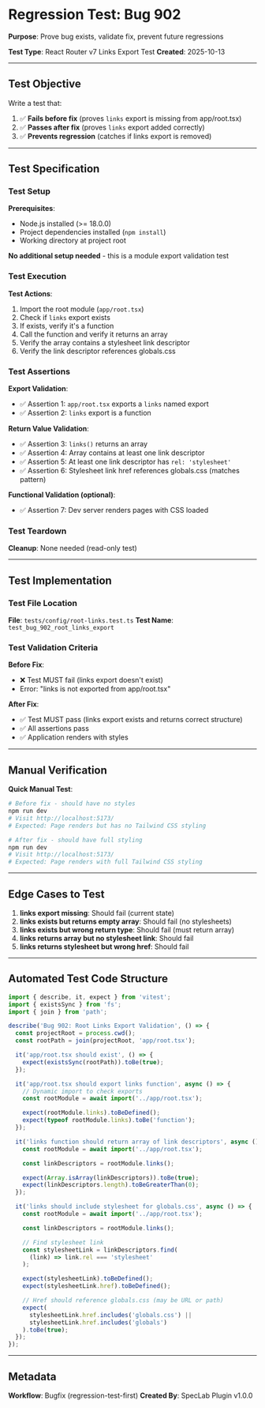 # Regression Test: Bug 902

**Purpose**: Prove bug exists, validate fix, prevent future regressions

**Test Type**: React Router v7 Links Export Test
**Created**: 2025-10-13

---

## Test Objective

Write a test that:
1. ✅ **Fails before fix** (proves `links` export is missing from app/root.tsx)
2. ✅ **Passes after fix** (proves `links` export added correctly)
3. ✅ **Prevents regression** (catches if links export is removed)

---

## Test Specification

### Test Setup

**Prerequisites**:
- Node.js installed (>= 18.0.0)
- Project dependencies installed (`npm install`)
- Working directory at project root

**No additional setup needed** - this is a module export validation test

### Test Execution

**Test Actions**:
1. Import the root module (`app/root.tsx`)
2. Check if `links` export exists
3. If exists, verify it's a function
4. Call the function and verify it returns an array
5. Verify the array contains a stylesheet link descriptor
6. Verify the link descriptor references globals.css

### Test Assertions

**Export Validation**:
- ✅ Assertion 1: `app/root.tsx` exports a `links` named export
- ✅ Assertion 2: `links` export is a function

**Return Value Validation**:
- ✅ Assertion 3: `links()` returns an array
- ✅ Assertion 4: Array contains at least one link descriptor
- ✅ Assertion 5: At least one link descriptor has `rel: 'stylesheet'`
- ✅ Assertion 6: Stylesheet link href references globals.css (matches pattern)

**Functional Validation (optional)**:
- ✅ Assertion 7: Dev server renders pages with CSS loaded

### Test Teardown

**Cleanup**: None needed (read-only test)

---

## Test Implementation

### Test File Location

**File**: `tests/config/root-links.test.ts`
**Test Name**: `test_bug_902_root_links_export`

### Test Validation Criteria

**Before Fix**:
- ❌ Test MUST fail (links export doesn't exist)
- Error: "links is not exported from app/root.tsx"

**After Fix**:
- ✅ Test MUST pass (links export exists and returns correct structure)
- ✅ All assertions pass
- ✅ Application renders with styles

---

## Manual Verification

**Quick Manual Test**:
```bash
# Before fix - should have no styles
npm run dev
# Visit http://localhost:5173/
# Expected: Page renders but has no Tailwind CSS styling

# After fix - should have full styling
npm run dev
# Visit http://localhost:5173/
# Expected: Page renders with full Tailwind CSS styling
```

---

## Edge Cases to Test

1. **links export missing**: Should fail (current state)
2. **links exists but returns empty array**: Should fail (no stylesheets)
3. **links exists but wrong return type**: Should fail (must return array)
4. **links returns array but no stylesheet link**: Should fail
5. **links returns stylesheet but wrong href**: Should fail

---

## Automated Test Code Structure

```typescript
import { describe, it, expect } from 'vitest';
import { existsSync } from 'fs';
import { join } from 'path';

describe('Bug 902: Root Links Export Validation', () => {
  const projectRoot = process.cwd();
  const rootPath = join(projectRoot, 'app/root.tsx');

  it('app/root.tsx should exist', () => {
    expect(existsSync(rootPath)).toBe(true);
  });

  it('app/root.tsx should export links function', async () => {
    // Dynamic import to check exports
    const rootModule = await import('../app/root.tsx');

    expect(rootModule.links).toBeDefined();
    expect(typeof rootModule.links).toBe('function');
  });

  it('links function should return array of link descriptors', async () => {
    const rootModule = await import('../app/root.tsx');

    const linkDescriptors = rootModule.links();

    expect(Array.isArray(linkDescriptors)).toBe(true);
    expect(linkDescriptors.length).toBeGreaterThan(0);
  });

  it('links should include stylesheet for globals.css', async () => {
    const rootModule = await import('../app/root.tsx');

    const linkDescriptors = rootModule.links();

    // Find stylesheet link
    const stylesheetLink = linkDescriptors.find(
      (link) => link.rel === 'stylesheet'
    );

    expect(stylesheetLink).toBeDefined();
    expect(stylesheetLink.href).toBeDefined();

    // Href should reference globals.css (may be URL or path)
    expect(
      stylesheetLink.href.includes('globals.css') ||
      stylesheetLink.href.includes('globals')
    ).toBe(true);
  });
});
```

---

## Metadata

**Workflow**: Bugfix (regression-test-first)
**Created By**: SpecLab Plugin v1.0.0

